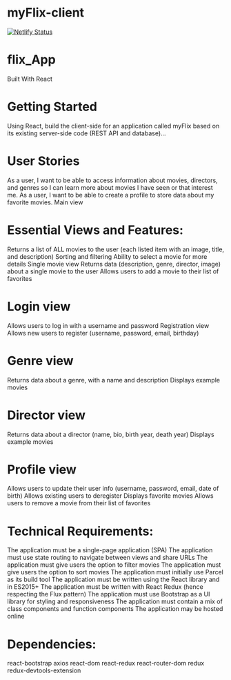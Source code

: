 # myFlix-client

[![Netlify Status](https://api.netlify.com/api/v1/badges/93dcb63f-dde5-4784-920d-e5794979dc76/deploy-status)](https://app.netlify.com/sites/myflix-client-17/deploys)

# flix_App
Built With
React

# Getting Started
Using React, build the client-side for an application called myFlix based on its existing server-side code (REST API and database)...

# User Stories
As a user, I want to be able to access information about movies, directors, and genres so I can learn more about movies I have seen or that interest me.
As a user, I want to be able to create a profile to store data about my favorite movies.
Main view


# Essential Views and Features:
Returns a list of ALL movies to the user (each listed item with an image, title, and description)
Sorting and filtering
Ability to select a movie for more details
Single movie view
Returns data (description, genre, director, image) about a single movie to the user
Allows
users to add a movie to their list of favorites

# Login view
Allows users to log in with a username and password
Registration view
Allows new users to register (username, password, email, birthday)


# Genre view
Returns data about a genre, with a name and description
Displays example movies


# Director view
Returns data about a director (name, bio, birth year, death year)
Displays example movies


# Profile view
Allows users to update their user info (username, password, email, date of birth)
Allows existing users to deregister
Displays favorite movies
Allows users to remove a movie from their list of favorites


# Technical Requirements:
The application must be a single-page application (SPA)
The application must use state routing to navigate between views and share URLs
The application must give users the option to filter movies
The application must give users the option to sort movies
The application must initially use Parcel as its build tool
The application must be written using the React library and in ES2015+
The application must be written with React Redux (hence respecting the Flux pattern)
The application must use Bootstrap as a UI library for styling and responsiveness
The application must contain a mix of class components and function components
The application may be hosted online

# Dependencies:
react-bootstrap
axios
react-dom
react-redux
react-router-dom
redux
redux-devtools-extension
